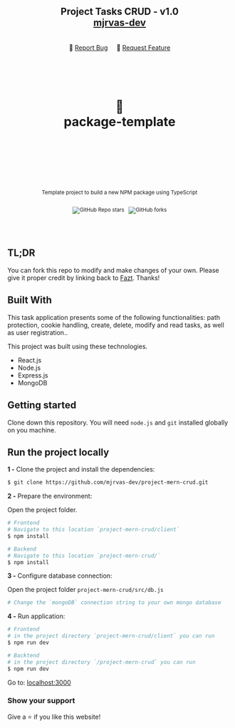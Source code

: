 <h2 align="center">
  Project Tasks CRUD - v1.0<br/>
  <a href="https://github.com/mjrvas-dev" target="_blank">mjrvas-dev</a>
</h2>

<br/>

<div align="center">
    🔹 
  <a href="https://github.com/mjrvas-dev/project-mern-crud/issues">Report Bug</a> &nbsp; &nbsp;
    🔹
  <a href="https://github.com/mjrvas-dev/project-mern-crud/issues">Request Feature</a>
</div>


<div align="center">
  <h1>
    <br/>
    <br/>
    💙
    <br />
    package-template
    <br />
    <br />
    <br />
    <br />
  </h1>
  <sup>
    <br />
    Template project to build a new NPM package using TypeScript</em>
    <br />
    <br />
  
  ![GitHub Repo stars](https://img.shields.io/github/stars/mjrvas-dev/project-mern-crud?color=red&logo=github&style=for-the-badge) &nbsp;
  ![GitHub forks](https://img.shields.io/github/forks/mjrvas-dev/project-mern-crud?color=red&logo=github&style=for-the-badge)<em></em>

  </sup>
  <br />
  <br />
</div>








## TL;DR

You can fork this repo to modify and make changes of your own. Please give it proper credit by linking back to [Fazt](https://github.com/fazt/mern-crud-auth). Thanks!

## Built With

This task application presents some of the following functionalities: path protection, cookie handling, create, delete, modify and read tasks, as well as user registration..<br/>

This project was built using these technologies.

- React.js
- Node.js
- Express.js
- MongoDB

## Getting started

Clone down this repository. You will need `node.js` and `git` installed globally on you machine.

## Run the project locally

**1 -** Clone the project and install the dependencies:

```sh
$ git clone https://github.com/mjrvas-dev/project-mern-crud.git
```
**2 -** Prepare the environment:

Open the project folder.
```sh
# Frontend 
# Navigate to this location `project-mern-crud/client`
$ npm install

# Backend
# Navigate to this location `project-mern-crud/`
$ npm install
```
**3 -** Configure database connection:

Open the project folder `project-mern-crud/src/db.js`
```sh
# Change the `mongoDB` connection string to your own mongo database
```
**4 -** Run application:

```sh
# Frontend
# in the project directory `project-mern-crud/client` you can run
$ npm run dev

# Backtend
# in the project directory `/project-mern-crud` you can run
$ npm run dev 
```

Go to: [localhost:3000](http://localhost:3000/)

### Show your support

Give a ⭐ if you like this website!





